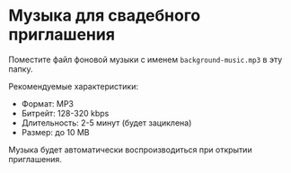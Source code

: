 # Музыка для свадебного приглашения

Поместите файл фоновой музыки с именем `background-music.mp3` в эту папку.

Рекомендуемые характеристики:
- Формат: MP3
- Битрейт: 128-320 kbps
- Длительность: 2-5 минут (будет зациклена)
- Размер: до 10 MB

Музыка будет автоматически воспроизводиться при открытии приглашения. 